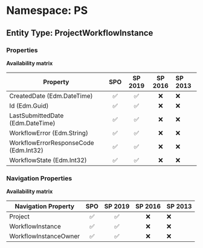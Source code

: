 # Namespace: PS

## Entity Type: ProjectWorkflowInstance

### Properties

**Availability matrix**

Property | SPO | SP 2019 | SP 2016 | SP 2013
----------|:---:|:-------:|:-------:|:-------
CreatedDate (Edm.DateTime) | ✅ | ✅ | ❌ | ❌
Id (Edm.Guid) | ✅ | ✅ | ❌ | ❌
LastSubmittedDate (Edm.DateTime) | ✅ | ✅ | ❌ | ❌
WorkflowError (Edm.String) | ✅ | ✅ | ❌ | ❌
WorkflowErrorResponseCode (Edm.Int32) | ✅ | ✅ | ❌ | ❌
WorkflowState (Edm.Int32) | ✅ | ✅ | ❌ | ❌

### Navigation Properties

**Availability matrix**

Navigation Property | SPO | SP 2019 | SP 2016 | SP 2013
----------|:---:|:-------:|:-------:|:-------
Project | ✅ | ✅ | ❌ | ❌
WorkflowInstance | ✅ | ✅ | ❌ | ❌
WorkflowInstanceOwner | ✅ | ✅ | ❌ | ❌
